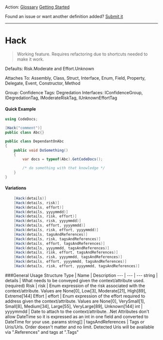 Action: [Glossary]() [Getting Started]()

Found an issue or want another definition added? [Submit it](https://github.com/rskopecek/CodeDocs/issues/new)


---

Hack
====================

> Working feature.  Requires refactoring due to shortcuts needed to make it work.

Defaults: Risk.Moderate and Effort.Unknown

Attaches To: Assembly, Class, Struct, Interface, Enum, Field, Property, Delegate, Event, Constructor, Method

Group: Confidence
Tags: Degredation
Interfaces: IConfidenceGroup, IDegredationTag, IModerateRiskTag, IUnknownEffortTag

#### Quick Example
```csharp
using CodeDocs;

[Hack("comment")]
public class Abc{}

public class DependantOnAbc
{
	public void DoSomething()
	{
		var docs = typeof(Abc).GetCodeDocs();

		/* do something with that knowledge */
	}
}
```

#### Variations
```csharp
    [Hack(details)]
    [Hack(details, risk)]
    [Hack(details, effort)]
    [Hack(details, yyyymmdd)]
    [Hack(details, risk, effort)]
    [Hack(details, risk, yyyymmdd)]
    [Hack(details, effort, yyyymmdd)]
    [Hack(details, risk, effort, yyyymmdd)]
    [Hack(details, tagsAndReferences)]
    [Hack(details, risk, tagsAndReferences)]
    [Hack(details, effort, tagsAndReferences)]
    [Hack(details, yyyymmdd, tagsAndReferences)]
    [Hack(details, risk, effort, tagsAndReferences)]
    [Hack(details, risk, yyyymmdd, tagsAndReferences)]
    [Hack(details, effort, yyyymmdd, tagsAndReferences)]
    [Hack(details, risk, effort, yyyymmdd, tagsAndReferences)]
```

###General Usage Structure
Type | Name | Description
--- | --- | ---
string | details | What needs to be conveyed given the context/attribute used. (required)
Risk | risk | Enum expression of the risk associated with the context/attribute.  Values are None[0], Low[3], Moderate[21], High[89], Extreme[144]
Effort | effort | Enum expression of the effort required to address given the context/attribute.  Values are None[0], VerySmall[1], Small[8], Medium[34], Large[55], VeryLarge[89], Unknown[144]
int | yyyymmdd | Date to attach to the context/attribute.  .Net Attributes don't allow DateTime so it is expressed as an int in one field and converted to DateTime for your use.
params string[] | tagsAndReferences | Tags or Uris/Urls. Order doesn't matter and no limit.  Detected Uris will be available via ".References" and tags at ".Tags"